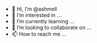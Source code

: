 - 👋 Hi, I’m @ashmell
- 👀 I’m interested in ...
- 🌱 I’m currently learning ...
- 💞️ I’m looking to collaborate on ...
- 📫 How to reach me ...

<!---
ashmell/ashmell is a ✨ special ✨ repository because its `README.md` (this file) appears on your GitHub profile.
You can click the Preview link to take a look at your changes.
--->
